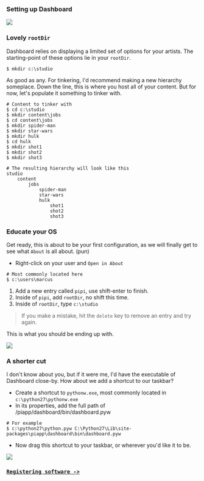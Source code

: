 ### Setting up Dashboard

![](https://dl.dropbox.com/s/lhz9qa3qlmmheue/videoplaceholder.png)

### Lovely `rootDir`

Dashboard relies on displaying a limited set of options for your artists. The starting-point of these options lie in your `rootDir`.

```
$ mkdir c:\studio
```

As good as any. For tinkering, I'd recommend making a new hierarchy someplace. Down the line, this is where you host all of your content. But for now, let's populate it something to tinker with.

```
# Content to tinker with
$ cd c:\studio
$ mkdir content\jobs
$ cd content\jobs
$ mkdir spider-man
$ mkdir star-wars
$ mkdir hulk
$ cd hulk
$ mkdir shot1
$ mkdir shot2
$ mkdir shot3

# The resulting hierarchy will look like this
studio
	content
		jobs
			spider-man
			star-wars
			hulk
				shot1
				shot2
				shot3
```

### Educate your OS

Get ready, this is about to be your first configuration, as we will finally get to see what `About` is all about. (pun)

* Right-click on your user and `Open in About`

```
# Most commonly located here
$ c:\users\marcus
```

1. Add a new entry called `pipi`, use shift-enter to finish. 
2. Inside of `pipi`, add `rootDir`, no shift this time. 
3. Inside of `rootDir`, type `c:\studio`

> If you make a mistake, hit the `delete` key to remove an entry and try again.

This is what you should be ending up with.

![](https://dl.dropbox.com/s/qxutdk19croorax/rootDir.png)

### A shorter cut

I don't know about you, but if it were me, I'd have the executable of Dashboard close-by. How about we add a shortcut to our taskbar?

* Create a shortcut to `pythonw.exe`, most commonly located in `c:\python27\pythonw.exe`
* In its properties, add the full path of /piapp/dashboard/bin/dashboard.pyw

```
# For example
$ c:\python27\python.pyw C:\Python27\Lib\site-packages\piapp\dashboard\bin\dashboard.pyw
```

* Now drag this shortcut to your taskbar, or wherever you'd like it to be.

![](https://dl.dropbox.com/s/6foo41ebzkwvum9/adding-to-taskbar.png)

### [`Registering software ->`](../registering-software)

[metadata-pipi]: https://dl.dropbox.com/s/v3vc7a8p6mi2euu/metadata-pipi.png
[metadata-rootdir]: https://dl.dropbox.com/s/kde00zqccwfj15a/metadata-rootdir.png
[metadata-studio]: https://dl.dropbox.com/s/yief4pt7fiw42f3/metadata-studio.png
[PATH]: ../../installation/adding-to-path